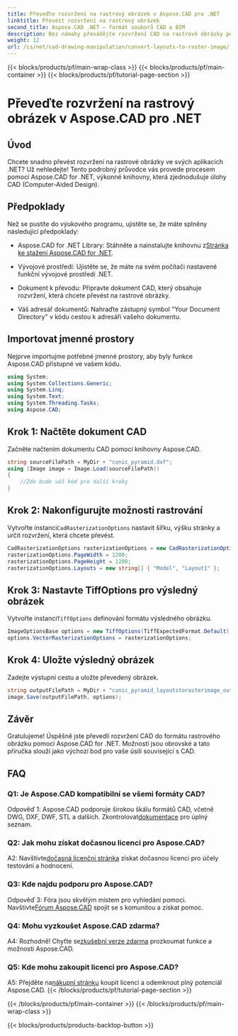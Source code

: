 ```yaml
---
title: Převeďte rozvržení na rastrový obrázek v Aspose.CAD pro .NET
linktitle: Převést rozvržení na rastrový obrázek
second_title: Aspose.CAD .NET – formát souborů CAD a BIM
description: Bez námahy převádějte rozvržení CAD na rastrové obrázky pomocí Aspose.CAD for .NET. Vylepšete svůj vývoj pomocí výkonných možností manipulace CAD.
weight: 12
url: /cs/net/cad-drawing-manipulation/convert-layouts-to-raster-image/
---
```


{{< blocks/products/pf/main-wrap-class >}}
{{< blocks/products/pf/main-container >}}
{{< blocks/products/pf/tutorial-page-section >}}

# Převeďte rozvržení na rastrový obrázek v Aspose.CAD pro .NET

## Úvod

Chcete snadno převést rozvržení na rastrové obrázky ve svých aplikacích .NET? Už nehledejte! Tento podrobný průvodce vás provede procesem pomocí Aspose.CAD for .NET, výkonné knihovny, která zjednodušuje úlohy CAD (Computer-Aided Design).

## Předpoklady

Než se pustíte do výukového programu, ujistěte se, že máte splněny následující předpoklady:

- Aspose.CAD for .NET Library: Stáhněte a nainstalujte knihovnu z[Stránka ke stažení Aspose.CAD for .NET](https://releases.aspose.com/cad/net/).

- Vývojové prostředí: Ujistěte se, že máte na svém počítači nastavené funkční vývojové prostředí .NET.

- Dokument k převodu: Připravte dokument CAD, který obsahuje rozvržení, která chcete převést na rastrové obrázky.

- Váš adresář dokumentů: Nahraďte zástupný symbol "Your Document Directory" v kódu cestou k adresáři vašeho dokumentu.

## Importovat jmenné prostory

Nejprve importujme potřebné jmenné prostory, aby byly funkce Aspose.CAD přístupné ve vašem kódu.

```csharp
using System;
using System.Collections.Generic;
using System.Linq;
using System.Text;
using System.Threading.Tasks;
using Aspose.CAD;
```

## Krok 1: Načtěte dokument CAD

Začněte načtením dokumentu CAD pomocí knihovny Aspose.CAD.

```csharp
string sourceFilePath = MyDir + "conic_pyramid.dxf";
using (Image image = Image.Load(sourceFilePath))
{
    //Zde bude váš kód pro další kroky
}
```

## Krok 2: Nakonfigurujte možnosti rastrování

 Vytvořte instanci`CadRasterizationOptions` nastavit šířku, výšku stránky a určit rozvržení, která chcete převést.

```csharp
CadRasterizationOptions rasterizationOptions = new CadRasterizationOptions();
rasterizationOptions.PageWidth = 1200;
rasterizationOptions.PageHeight = 1200;
rasterizationOptions.Layouts = new string[] { "Model", "Layout1" };
```

## Krok 3: Nastavte TiffOptions pro výsledný obrázek

 Vytvořte instanci`TiffOptions` definování formátu výsledného obrázku.

```csharp
ImageOptionsBase options = new TiffOptions(TiffExpectedFormat.Default);
options.VectorRasterizationOptions = rasterizationOptions;
```

## Krok 4: Uložte výsledný obrázek

Zadejte výstupní cestu a uložte převedený obrázek.

```csharp
string outputFilePath = MyDir + "conic_pyramid_layoutstorasterimage_out.tiff";
image.Save(outputFilePath, options);
```

## Závěr

Gratulujeme! Úspěšně jste převedli rozvržení CAD do formátu rastrového obrázku pomocí Aspose.CAD for .NET. Možnosti jsou obrovské a tato příručka slouží jako výchozí bod pro vaše úsilí související s CAD.

## FAQ

### Q1: Je Aspose.CAD kompatibilní se všemi formáty CAD?

 Odpověď 1: Aspose.CAD podporuje širokou škálu formátů CAD, včetně DWG, DXF, DWF, STL a dalších. Zkontrolovat[dokumentace](https://reference.aspose.com/cad/net/) pro úplný seznam.

### Q2: Jak mohu získat dočasnou licenci pro Aspose.CAD?

 A2: Navštivte[dočasná licenční stránka](https://purchase.aspose.com/temporary-license/) získat dočasnou licenci pro účely testování a hodnocení.

### Q3: Kde najdu podporu pro Aspose.CAD?

 Odpověď 3: Fóra jsou skvělým místem pro vyhledání pomoci. Navštivte[Fórum Aspose.CAD](https://forum.aspose.com/c/cad/19) spojit se s komunitou a získat pomoc.

### Q4: Mohu vyzkoušet Aspose.CAD zdarma?

 A4: Rozhodně! Chyťte se[zkušební verze zdarma](https://releases.aspose.com/) prozkoumat funkce a možnosti Aspose.CAD.

### Q5: Kde mohu zakoupit licenci pro Aspose.CAD?

 A5: Přejděte na[nákupní stránku](https://purchase.aspose.com/buy) koupit licenci a odemknout plný potenciál Aspose.CAD.
{{< /blocks/products/pf/tutorial-page-section >}}

{{< /blocks/products/pf/main-container >}}
{{< /blocks/products/pf/main-wrap-class >}}

{{< blocks/products/products-backtop-button >}}
